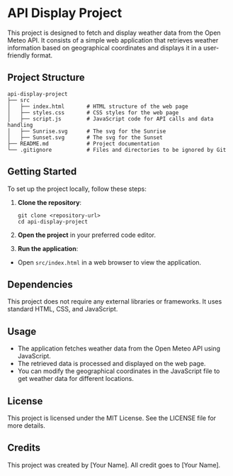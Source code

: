 # API Display Project

This project is designed to fetch and display weather data from the Open Meteo API. It consists of a simple web application that retrieves weather information based on geographical coordinates and displays it in a user-friendly format.

## Project Structure

```
api-display-project
├── src
│   ├── index.html       # HTML structure of the web page
│   ├── styles.css       # CSS styles for the web page
│   ├── script.js        # JavaScript code for API calls and data handling
│   ├── Sunrise.svg      # The svg for the Sunrise
│   ├── Sunset.svg       # The svg for the Sunset
├── README.md            # Project documentation
└── .gitignore           # Files and directories to be ignored by Git
```


## Getting Started

To set up the project locally, follow these steps:

1. **Clone the repository**:
   ```
   git clone <repository-url>
   cd api-display-project
   ```

2. **Open the project** in your preferred code editor.

3. **Run the application**:
- Open `src/index.html` in a web browser to view the application.

## Dependencies

This project does not require any external libraries or frameworks. It uses standard HTML, CSS, and JavaScript.

## Usage

- The application fetches weather data from the Open Meteo API using JavaScript.
- The retrieved data is processed and displayed on the web page.
- You can modify the geographical coordinates in the JavaScript file to get weather data for different locations.

## License

This project is licensed under the MIT License. See the LICENSE file for more details.

## Credits

This project was created by [Your Name]. All credit goes to [Your Name].
